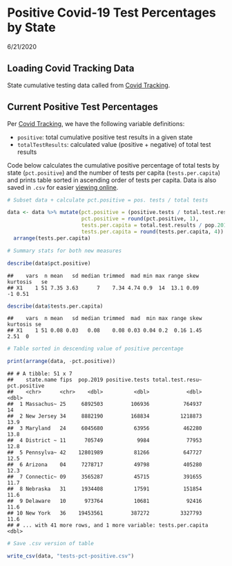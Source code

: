Positive Covid-19 Test Percentages by State
================
6/21/2020

## Loading Covid Tracking Data

State cumulative testing data called from [Covid
Tracking](https://covidtracking.com).

## Current Positive Test Percentages

Per [Covid Tracking](https://covidtracking.com/api), we have the
following variable definitions:

  - `positive`: total cumulative positive test results in a given state
  - `totalTestResults`: calculated value (positive + negative) of total
    test results

Code below calculates the cumulative positive percentage of total tests
by state (`pct.positive`) and the number of tests per capita
(`tests.per.capita`) and prints table sorted in ascending order of tests
per capita. Data is also saved in `.csv` for easier [viewing
online](https://github.com/mackaytc/covid-resources/blob/master/code/tests-pct-positive.csv).

``` r
# Subset data + calculate pct.positive = pos. tests / total tests

data <- data %>% mutate(pct.positive = (positive.tests / total.test.results)*100, 
                        pct.positive = round(pct.positive, 1), 
                        tests.per.capita = total.test.results / pop.2019, 
                        tests.per.capita = round(tests.per.capita, 4)) %>% 
  arrange(tests.per.capita)

# Summary stats for both new measures

describe(data$pct.positive)
```

    ##    vars  n mean   sd median trimmed  mad min max range skew kurtosis   se
    ## X1    1 51 7.35 3.63      7    7.34 4.74 0.9  14  13.1 0.09       -1 0.51

``` r
describe(data$tests.per.capita)
```

    ##    vars  n mean   sd median trimmed  mad  min max range skew kurtosis se
    ## X1    1 51 0.08 0.03   0.08    0.08 0.03 0.04 0.2  0.16 1.45     2.51  0

``` r
# Table sorted in descending value of positive percentage

print(arrange(data, -pct.positive))
```

    ## # A tibble: 51 x 7
    ##    state.name fips  pop.2019 positive.tests total.test.resu~ pct.positive
    ##    <chr>      <chr>    <dbl>          <dbl>            <dbl>        <dbl>
    ##  1 Massachus~ 25     6892503         106936           764937         14  
    ##  2 New Jersey 34     8882190         168834          1218873         13.9
    ##  3 Maryland   24     6045680          63956           462280         13.8
    ##  4 District ~ 11      705749           9984            77953         12.8
    ##  5 Pennsylva~ 42    12801989          81266           647727         12.5
    ##  6 Arizona    04     7278717          49798           405280         12.3
    ##  7 Connectic~ 09     3565287          45715           391655         11.7
    ##  8 Nebraska   31     1934408          17591           151854         11.6
    ##  9 Delaware   10      973764          10681            92416         11.6
    ## 10 New York   36    19453561         387272          3327793         11.6
    ## # ... with 41 more rows, and 1 more variable: tests.per.capita <dbl>

``` r
# Save .csv version of table 

write_csv(data, "tests-pct-positive.csv")
```
